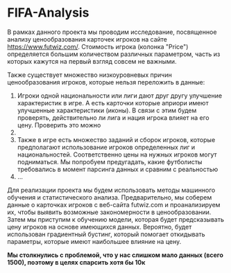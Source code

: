 # FIFA-Analysis

В рамках данного проекта мы проводим исследование, посвященное анализу ценообразования карточек игроков на сайте https://www.futwiz.com/. Стоимость игрока (колонка "Price") определяется большим количеством различных параметром, часть из которых кажутся на первый взгляд совсем не важными. 

Также существует множество низкоуровневых причин ценообразования игроков, которые нельзя переложить в данные:
1) Игроки одной национальности или лиги дают друг другу улучшение характеристик в игре. А есть карточки которые априори имеют улучшенные характеристики (иконы). В связи с этим будем проверять, действительно ли лига и нация игрока влияет на его цену. Проверить это можно
2) 
3) Также в игре есть множество заданий и сборок игроков, которые предполагают использование игроков определенных лиг и национальностей. Соответственно цены на нужных игроков могут подниматься. Мы попробуем предугадать, какие футболисты требовались в момент парсинга данных и сравним с реальностью
4) ...

Для реализации проекта мы будем использовать методы машинного обучения и статистического анализа. Предварительно, мы соберем данные о карточках игроков с веб-сайта futwiz.com и проанализируем их, чтобы выявить возможные закономерности в ценообразовании. Затем мы приступим к обучению модели, которая будет предсказывать цену игроков на основе имеющихся данных. Вероятно, будет использован градиентный бустинг, который помогает откидывать параметры, которые имеют наибольшее влияние на цену. 

__Мы столкнулись с проблемой, что у нас слишком мало данных (всего 1500), поэтому в целях спарсить хотя бы 10к__
